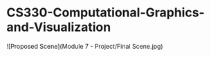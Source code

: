 # CS330-Computational-Graphics-and-Visualization

![Proposed Scene](Module 7 - Project/Final Scene.jpg)
